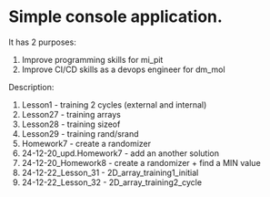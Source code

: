 # Simple console application.
It has 2 purposes:
1) Improve programming skills for mi_pit
2) Improve CI/CD skills as a devops engineer for dm_mol


Description:
1) Lesson1 - training 2 cycles (external and internal)
2) Lesson27 - training arrays
3) Lesson28 - training sizeof
4) Lesson29 - training rand/srand
5) Homework7 - create a randomizer
6) 24-12-20_upd.Homework7 - add an another solution
7) 24-12-20_Homework8 - create a randomizer + find a MIN value
8) 24-12-22_Lesson_31 - 2D_array_training1_initial
9) 24-12-22_Lesson_32 - 2D_array_training2_cycle